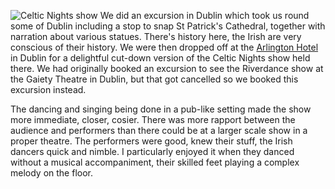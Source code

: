 ![Celtic Nights show](dublin/dancing.jpg)
We did an excursion in Dublin which took us round some of Dublin including a stop
to snap St Patrick's Cathedral, together with narration about various statues.
There's history here, the Irish are very conscious of their history.
We were then dropped off at the
[Arlington Hotel](https://www.arlington.ie/celtic-nights.html) in
Dublin for a delightful cut-down version of the Celtic Nights show held there.
We had originally booked an excursion to see the Riverdance show
at the Gaiety Theatre in Dublin, but that got cancelled so we booked
this excursion instead.

The dancing and singing being done in a pub-like setting made
the show more immediate, closer, cosier. There was more rapport between
the audience and performers than there could be at a larger scale show
in a proper theatre. The performers were good, knew their stuff, the
Irish dancers quick and nimble. I particularly enjoyed it when they
danced without a musical accompaniment, their skilled feet playing a complex melody
on the floor.
